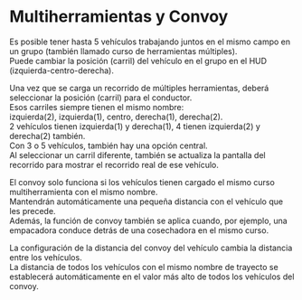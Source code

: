 # Multiherramientas y Convoy  
Es posible tener hasta 5 vehículos trabajando juntos en el mismo campo en un grupo (también llamado curso de herramientas múltiples).  
Puede cambiar la posición (carril) del vehículo en el grupo en el HUD (izquierda-centro-derecha).  


  
Una vez que se carga un recorrido de múltiples herramientas, deberá seleccionar la posición (carril) para el conductor.  
Esos carriles siempre tienen el mismo nombre:  
izquierda(2), izquierda(1), centro, derecha(1), derecha(2).  
2 vehículos tienen izquierda(1) y derecha(1), 4 tienen izquierda(2) y derecha(2) también.  
Con 3 o 5 vehículos, también hay una opción central.  
Al seleccionar un carril diferente, también se actualiza la pantalla del recorrido para mostrar el recorrido real de ese vehículo.  


  
El convoy solo funciona si los vehículos tienen cargado el mismo curso multiherramienta con el mismo nombre.  
Mantendrán automáticamente una pequeña distancia con el vehículo que les precede.  
Además, la función de convoy también se aplica cuando, por ejemplo, una empacadora conduce detrás de una cosechadora en el mismo curso.  


  
La configuración de la distancia del convoy del vehículo cambia la distancia entre los vehículos.  
La distancia de todos los vehículos con el mismo nombre de trayecto se establecerá automáticamente en el valor más alto de todos los vehículos del convoy.  


